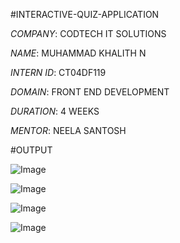#INTERACTIVE-QUIZ-APPLICATION

*COMPANY*: CODTECH IT SOLUTIONS

*NAME*: MUHAMMAD KHALITH N

*INTERN ID*: CT04DF119

*DOMAIN*: FRONT END DEVELOPMENT

*DURATION*: 4 WEEKS

*MENTOR*: NEELA SANTOSH

#OUTPUT

![Image](https://github.com/user-attachments/assets/fb43a6c8-a636-4078-9637-99f549522dd8)

![Image](https://github.com/user-attachments/assets/b98f8e85-9779-460f-8b48-f92098c31b19)

![Image](https://github.com/user-attachments/assets/6d09eaab-ddd1-47a5-a413-b93a2da19797)

![Image](https://github.com/user-attachments/assets/6b5dad21-abab-419c-8565-f9b434a24889)


